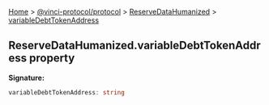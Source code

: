 [Home](./index.md) &gt; [@vinci-protocol/protocol](./protocol.md) &gt; [ReserveDataHumanized](./protocol.reservedatahumanized.md) &gt; [variableDebtTokenAddress](./protocol.reservedatahumanized.variabledebttokenaddress.md)

## ReserveDataHumanized.variableDebtTokenAddress property

<b>Signature:</b>

```typescript
variableDebtTokenAddress: string
```
